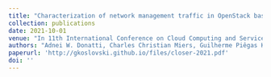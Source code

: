 ```yaml
---
title: "Characterization of network management traffic in OpenStack based on virtual machine state changes"
collection: publications
date: 2021-10-01
venue: "In 11th International Conference on Cloud Computing and Services Science (CLOSER)"
authors: "Adnei W. Donatti, Charles Christian Miers, Guilherme Piêgas Koslovski, Maurício Aronne Pillon, Tereza C. M. B. Carvalho"
paperurl: 'http://gkoslovski.github.io/files/closer-2021.pdf'
doi: ''
---
```

